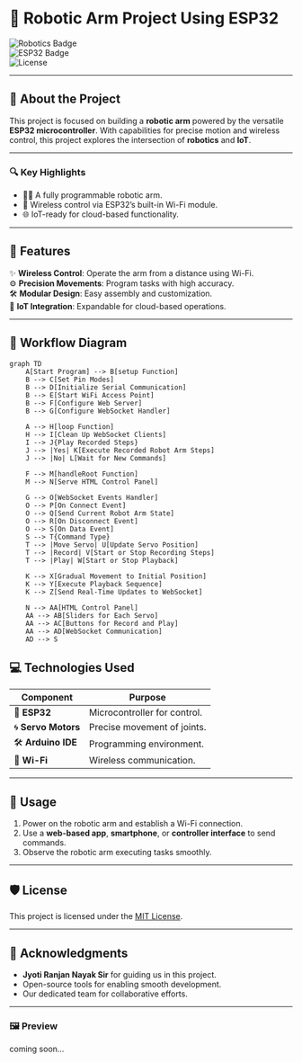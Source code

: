 # 🎯 **Robotic Arm Project Using ESP32**  
![Robotics Badge](https://img.shields.io/badge/Robotics-IoT-blue?style=flat-square)  
![ESP32 Badge](https://img.shields.io/badge/ESP32-Project-orange?style=flat-square)  
![License](https://img.shields.io/badge/License-MIT-green?style=flat-square)  

---

## 🎨 **About the Project**  
This project is focused on building a **robotic arm** powered by the versatile **ESP32 microcontroller**. With capabilities for precise motion and wireless control, this project explores the intersection of **robotics** and **IoT**.

---

### 🔍 **Key Highlights**  
- 👨‍💻 A fully programmable robotic arm.  
- 📡 Wireless control via ESP32’s built-in Wi-Fi module.  
- 🌐 IoT-ready for cloud-based functionality.

---

## 🌟 **Features**  
✨ **Wireless Control**: Operate the arm from a distance using Wi-Fi.  
⚙️ **Precision Movements**: Program tasks with high accuracy.  
🛠️ **Modular Design**: Easy assembly and customization.  
📡 **IoT Integration**: Expandable for cloud-based operations.

---

## 🧭 **Workflow Diagram**

```mermaid
graph TD
    A[Start Program] --> B[setup Function]
    B --> C[Set Pin Modes]
    B --> D[Initialize Serial Communication]
    B --> E[Start WiFi Access Point]
    B --> F[Configure Web Server]
    B --> G[Configure WebSocket Handler]

    A --> H[loop Function]
    H --> I[Clean Up WebSocket Clients]
    I --> J{Play Recorded Steps}
    J --> |Yes| K[Execute Recorded Robot Arm Steps]
    J --> |No| L[Wait for New Commands]

    F --> M[handleRoot Function]
    M --> N[Serve HTML Control Panel]

    G --> O[WebSocket Events Handler]
    O --> P[On Connect Event]
    O --> Q[Send Current Robot Arm State]
    O --> R[On Disconnect Event]
    O --> S[On Data Event]
    S --> T{Command Type}
    T --> |Move Servo| U[Update Servo Position]
    T --> |Record| V[Start or Stop Recording Steps]
    T --> |Play| W[Start or Stop Playback]

    K --> X[Gradual Movement to Initial Position]
    K --> Y[Execute Playback Sequence]
    K --> Z[Send Real-Time Updates to WebSocket]

    N --> AA[HTML Control Panel]
    AA --> AB[Sliders for Each Servo]
    AA --> AC[Buttons for Record and Play]
    AA --> AD[WebSocket Communication]
    AD --> S
```

## 💻 **Technologies Used**  
| Component         | Purpose                      |  
|-------------------|------------------------------|  
| 🧠 **ESP32**      | Microcontroller for control. |  
| 🌀 **Servo Motors**| Precise movement of joints.  |  
| 🛠️ **Arduino IDE**| Programming environment.     |  
| 📡 **Wi-Fi**      | Wireless communication.      |  

---

## 📖 **Usage**  
1. Power on the robotic arm and establish a Wi-Fi connection.  
2. Use a **web-based app**, **smartphone**, or **controller interface** to send commands.  
3. Observe the robotic arm executing tasks smoothly.  

---

## 🛡️ **License**  
This project is licensed under the [MIT License](LICENSE).  

---

## 🙌 **Acknowledgments**  
- **Jyoti Ranjan Nayak Sir** for guiding us in this project.  
- Open-source tools for enabling smooth development.  
- Our dedicated team for collaborative efforts.  

---

### 🖼️ **Preview**  
coming soon... 
